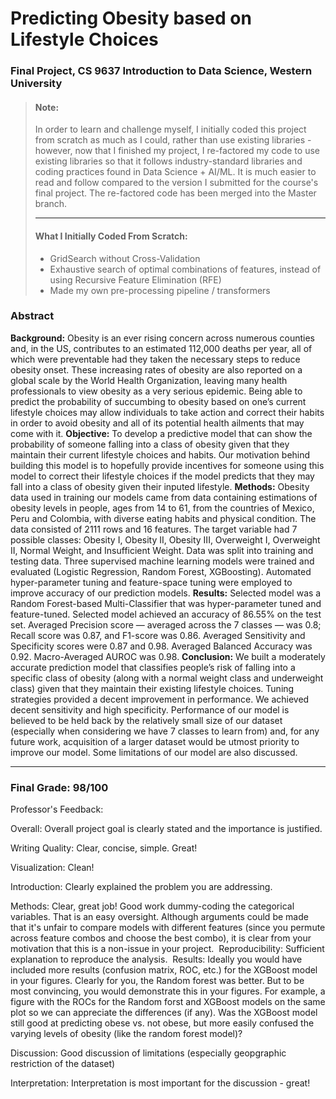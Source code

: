 # Predicting Obesity based on Lifestyle Choices

### Final Project, CS 9637 Introduction to Data Science, Western University

> #### **Note:**
>
> In order to learn and challenge myself,  I initially coded this project from scratch as much as I could, rather than use existing libraries - however, now that I finished my project, I re-factored my code to use existing libraries so that it follows industry-standard libraries and coding practices found in Data Science + AI/ML. It is much easier to read and follow compared to the version I submitted for the course's final project. The re-factored code has been merged into the Master branch.
>
> ------
>
> #### What I Initially Coded From Scratch:
>
> - GridSearch without Cross-Validation
> - Exhaustive search of optimal combinations of features, instead of using Recursive Feature Elimination (RFE)
> - Made my own pre-processing pipeline / transformers



### Abstract

**Background:** Obesity is an ever rising concern across numerous counties and, in the US, contributes to an estimated 112,000 deaths per year, all of which were preventable had they taken the necessary steps to reduce obesity onset. These increasing rates of obesity are also reported on a global scale by the World Health Organization, leaving many health professionals to view obesity as a very serious epidemic. Being able to predict the probability of succumbing to obesity based on one’s current lifestyle choices may allow individuals to take action and correct their habits in order to avoid obesity and all of its potential health ailments that may come with it. **Objective:** To develop a predictive model that can show the probability of someone falling into a class of obesity given that they maintain their current lifestyle choices and habits. Our motivation behind building this model is to hopefully provide incentives for someone using this model to correct their lifestyle choices if the model predicts that they may fall into a class of obesity given their inputed lifestyle. **Methods:** Obesity data used in training our models came from data containing estimations of obesity levels in people, ages from 14 to 61, from the countries of Mexico, Peru and Colombia, with diverse eating habits and physical condition. The data consisted of 2111 rows and 16 features. The target variable had 7 possible classes: Obesity I, Obesity II, Obesity III, Overweight I, Overweight II, Normal Weight, and Insufficient Weight. Data was split into training and testing data. Three supervised machine learning models were trained and evaluated (Logistic Regression, Random Forest, XGBoosting). Automated hyper-parameter tuning and feature-space tuning were employed to improve accuracy of our prediction models. **Results:** Selected model was a Random Forest-based Multi-Classifier that was hyper-parameter tuned and feature-tuned. Selected model achieved an accuracy of 86.55% on the test set. Averaged Precision score — averaged across the 7 classes — was 0.8; Recall score was 0.87, and F1-score was 0.86. Averaged Sensitivity and Specificity scores were 0.87 and 0.98. Averaged Balanced Accuracy was 0.92. Macro-Averaged AUROC was 0.98. **Conclusion:** We built a moderately accurate prediction model that classifies people’s risk of falling into a specific class of obesity (along with a normal weight class and underweight class) given that they maintain their existing lifestyle choices. Tuning strategies provided a decent improvement in performance. We achieved decent sensitivity and high specificity. Performance of our model is believed to be held back by the relatively small size of our dataset (especially when considering we have 7 classes to learn from) and, for any future work, acquisition of a larger dataset would be utmost priority to improve our model. Some limitations of our model are also discussed.

------

### Final Grade: 98/100

Professor's Feedback:

Overall: Overall project goal is clearly stated and the importance is justified.

‍Writing Quality: Clear, concise, simple. Great!

‍Visualization: Clean!

‍Introduction: Clearly explained the problem you are addressing.

‍Methods: Clear, great job! Good work dummy-coding the categorical variables. That is an easy oversight. Although arguments could be made that it's unfair to compare models with different features (since you permute across feature combos and choose the best combo), it is clear from your motivation that this is a non-issue in your project.
‍
Reproducibility:  Sufficient explanation to reproduce the analysis.
‍
Results: Ideally you would have included more results (confusion matrix, ROC, etc.) for the XGBoost model in your figures. Clearly for you, the Random forest was better. But to be most convincing, you would demonstrate this in your figures. For example, a figure with the ROCs for the Random forst and XGBoost models on the same plot so we can appreciate the differences (if any). Was the XGBoost model still good at predicting obese vs. not obese, but more easily confused the varying levels of obesity (like the random forest model)?
‍

Discussion: Good discussion of limitations (especially geopgraphic restriction of the dataset)
‍

Interpretation: Interpretation is most important for the discussion - great!

